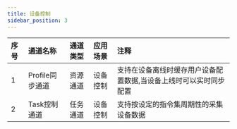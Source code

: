 ```yaml
---
title: 设备控制
sidebar_position: 3
---
```


|序号|通道名称|通道类型|应用场景|注释|
|:----    |:----    |:-------    |:--- |:--- |
|1|Profile同步通道|资源通道| 设备控制 | 支持在设备离线时缓存用户设备配置数据,当设备上线时可以实时同步配置|
|2|Task控制通道|任务通道| 设备控制 |支持按设定的指令集周期性的采集设备数据|
